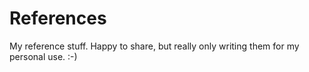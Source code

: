 References
==========

My reference stuff. Happy to share, but really only writing them for my personal use.   :-)
